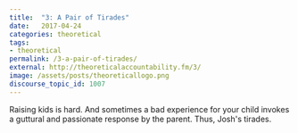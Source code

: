 ```yaml
---
title:  "3: A Pair of Tirades"
date:   2017-04-24
categories: theoretical
tags:
- theoretical
permalink: /3-a-pair-of-tirades/
external: http://theoreticalaccountability.fm/3/
image: /assets/posts/theoreticallogo.png
discourse_topic_id: 1007
---
```

Raising kids is hard. And sometimes a bad experience for your child invokes a guttural and passionate response by the parent. Thus, Josh's tirades.
<!--more-->